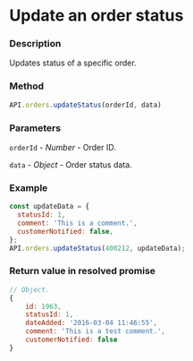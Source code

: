 # Update an order status

### Description

Updates status of a specific order.

### Method

```js
API.orders.updateStatus(orderId, data)
```

### Parameters

`orderId` - *Number* - Order ID.

`data` - *Object* - Order status data.

### Example

```js
const updateData = {
  statusId: 1,
  comment: 'This is a comment.',
  customerNotified: false,
};
API.orders.updateStatus(400212, updateData);
```

### Return value in resolved promise

```js
// Object.
{
	id: 1963,
	statusId: 1,
	dateAdded: '2016-03-04 11:46:55',
	comment: 'This is a test comment.',
	customerNotified: false
}
```
